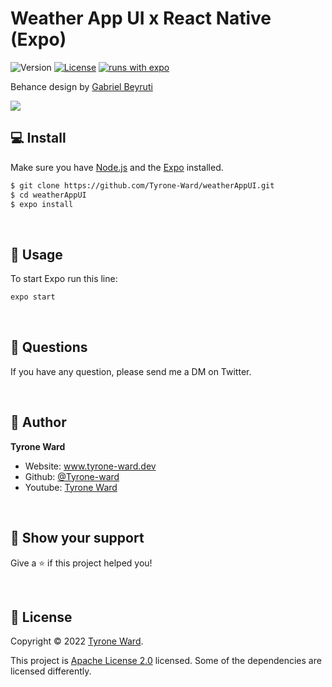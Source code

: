 # Weather App UI x React Native (Expo)

![Version](https://img.shields.io/badge/version-0.1-blue.svg?cacheSeconds=2592000)
[![License](https://img.shields.io/badge/License-Apache%202.0-blue.svg)](https://opensource.org/licenses/Apache-2.0)
[![runs with expo](https://img.shields.io/badge/Runs%20with%20Expo-000.svg?style=flat-square&logo=EXPO&labelColor=f3f3f3&logoColor=000)](https://expo.io/)

Behance design by [Gabriel Beyruti](https://www.behance.net/gallery/89021305/Weather)

![](https://mir-s3-cdn-cf.behance.net/project_modules/fs/73809289021305.5de7feed5093c.png)

## 💻 Install

Make sure you have [Node.js](http://nodejs.org/) and the [Expo](https://docs.expo.dev/) installed.

```sh
$ git clone https://github.com/Tyrone-Ward/weatherAppUI.git
$ cd weatherAppUI
$ expo install
```

<br>

## 📱 Usage

To start Expo run this line:

```sh
expo start
```

<br>

## 💙 Questions

If you have any question, please send me a DM on Twitter.

<br>

## 👤 Author

**Tyrone Ward**

- Website: www.tyrone-ward.dev
- Github: [@Tyrone-ward](https://github.com/tyrone-ward)
- Youtube: [Tyrone Ward](https://www.youtube.com/@tyrone-ward)

<br>

## 🌟 Show your support

Give a ⭐️ if this project helped you!

<br>

## 📝 License

Copyright © 2022 [Tyrone Ward](https://github.com/Tyrone-Ward).

This project is [Apache License 2.0](https://github.com/Tyrone-Ward/weatherAppUI/blob/main/LICENSE) licensed. Some of the dependencies are licensed differently.
